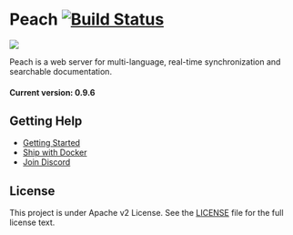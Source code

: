 # Peach [![Build Status](https://travis-ci.org/peachdocs/peach.svg?branch=master)](https://travis-ci.org/peachdocs/peach)

![](https://github.com/peachdocs/peach/raw/master/public/img/favicon.ico)

Peach is a web server for multi-language, real-time synchronization and searchable documentation.

#### Current version: 0.9.6

## Getting Help

- [Getting Started](http://peachdocs.org/docs/intro/getting_started)
- [Ship with Docker](https://github.com/peachdocs/peach/tree/master/docker)
- [Join Discord](https://discord.gg/R7haPpK)

## License

This project is under Apache v2 License. See the [LICENSE](LICENSE) file for the full license text.